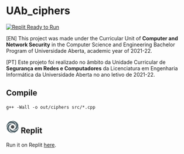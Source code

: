 # UAb_ciphers

[![Replit Ready to Run](https://img.shields.io/badge/Replit-Ready_to_Run-informational?logo=replit&labelColor=white)](https://replit.com/@DiogoAntao/UAbciphers)

[EN] This project was made under the Curricular Unit of **Computer and Network Security** in the Computer Science and Engineering Bachelor Program of Universidade Aberta, academic year of 2021-22.

[PT] Este projeto foi realizado no âmbito da Unidade Curricular de **Segurança em Redes e Computadores** da Licenciatura em Engenharia Informática da Universidade Aberta no ano letivo de 2021-22.

## Compile
	g++ -Wall -o out/ciphers src/*.cpp
	
## <a href="https://replit.com/"><img src="https://raw.githubusercontent.com/4ntony4/UAb/bd3ceaf8d913be6d447fa2705434bc1b7de3261d/img/logos/replit/replit_logo.svg" alt="Replit" width="35"></a> Replit
Run it on Replit [here](https://replit.com/@DiogoAntao/UAbciphers).
